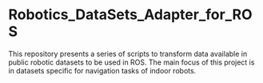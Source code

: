 # Robotics_DataSets_Adapter_for_ROS
This repository presents a series of scripts to transform data available in public robotic datasets to be used in ROS. 
The main focus of this project is in datasets specific for navigation tasks of indoor robots. 
